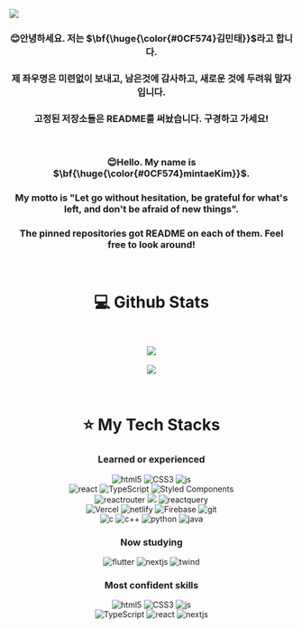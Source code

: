 ![](https://gh-hits.nomadcoders.workers.dev/view?username=mintae1117)

<div align="center">
  
### 😊안녕하세요. 저는 $\bf{\huge{\color{#0CF574}김민태}}$라고 합니다.
### 제 좌우명은 미련없이 보내고, 남은것에 감사하고, 새로운 것에 두려워 말자 입니다.
### 고정된 저장소들은 README를 써놨습니다. 구경하고 가세요!

<br>

### 😊Hello. My name is $\bf{\huge{\color{#0CF574}mintaeKim}}$.
### My motto is "Let go without hesitation, be grateful for what's left, and don't be afraid of new things".
### The pinned repositories got README on each of them. Feel free to look around!

<br>
  
</div>

<div align="center">

# 💻 Github Stats
<br>
  
![](https://github-readme-stats.vercel.app/api?username=mintae1117&theme=blue-green)
<br><br>
![](https://github-readme-stats.vercel.app/api/top-langs/?username=mintae1117&theme=blue-green)  

</div>

<div align="center">
<br>

# ⭐️ My Tech Stacks

<h3>Learned or experienced</h3>

![html5](https://img.shields.io/badge/HTML5-E34F26?style=for-the-badge&logo=html5&logoColor=white)
![CSS3](https://img.shields.io/badge/css3-%231572B6.svg?style=for-the-badge&logo=css3&logoColor=white)
![js](https://img.shields.io/badge/JavaScript-F7DF1E?style=for-the-badge&logo=JavaScript&logoColor=white)<br>
![react](https://img.shields.io/badge/React-20232A?style=for-the-badge&logo=react&logoColor=61DAFB)
![TypeScript](https://img.shields.io/badge/typescript-%23007ACC.svg?style=for-the-badge&logo=typescript&logoColor=white)
![Styled Components](https://img.shields.io/badge/styled--components-DB7093?style=for-the-badge&logo=styled-components&logoColor=white)<br>
![reactrouter](https://img.shields.io/badge/React_Router-CA4245?style=for-the-badge&logo=react-router&logoColor=white)
<img src="https://img.shields.io/badge/recoil-3578E5?style=for-the-badge&logo=recoil&logoColor=white">
![reactquery](https://img.shields.io/badge/React_Query-FF4154?style=for-the-badge&logo=ReactQuery&logoColor=white)<br>
![Vercel](https://img.shields.io/badge/vercel-%23000000.svg?style=for-the-badge&logo=vercel&logoColor=white)
![netlify](https://img.shields.io/badge/Netlify-00C7B7?style=for-the-badge&logo=netlify&logoColor=white)
![Firebase](https://img.shields.io/badge/firebase-a08021?style=for-the-badge&logo=firebase&logoColor=ffcd34)
![git](https://img.shields.io/badge/GIT-E44C30?style=for-the-badge&logo=git&logoColor=white)<br>
![c](https://img.shields.io/badge/C-00599C?style=for-the-badge&logo=c&logoColor=white)
![c++](https://img.shields.io/badge/C%2B%2B-00599C?style=for-the-badge&logo=c%2B%2B&logoColor=white)
![python](https://img.shields.io/badge/Python-3776AB?style=for-the-badge&logo=python&logoColor=white)
![java](https://img.shields.io/badge/Java-ED8B00?style=for-the-badge&logo=openjdk&logoColor=white)

<h3>Now studying</h3>

![flutter](https://img.shields.io/badge/Flutter-02569B?style=for-the-badge&logo=flutter&logoColor=white)
![nextjs](https://img.shields.io/badge/Next.js-000?logo=nextdotjs&logoColor=fff&style=for-the-badge)
![twind](https://img.shields.io/badge/Tailwind_CSS-38B2AC?style=for-the-badge&logo=tailwind-css&logoColor=white)

<h3>Most confident skills</h3>

![html5](https://img.shields.io/badge/HTML5-E34F26?style=for-the-badge&logo=html5&logoColor=white)
![CSS3](https://img.shields.io/badge/css3-%231572B6.svg?style=for-the-badge&logo=css3&logoColor=white)
![js](https://img.shields.io/badge/JavaScript-F7DF1E?style=for-the-badge&logo=JavaScript&logoColor=white)<br>
![TypeScript](https://img.shields.io/badge/typescript-%23007ACC.svg?style=for-the-badge&logo=typescript&logoColor=white)
![react](https://img.shields.io/badge/React-20232A?style=for-the-badge&logo=react&logoColor=61DAFB)
![nextjs](https://img.shields.io/badge/Next.js-000?logo=nextdotjs&logoColor=fff&style=for-the-badge)

</div>
<br>
<!--
**mintae1117/mintae1117** is a ✨ _special_ ✨ repository because its `README.md` (this file) appears on your GitHub profile.

Here are some ideas to get you started:

- 🔭 I’m currently working on ...
- 🌱 I’m currently learning ...
- 👯 I’m looking to collaborate on ...
- 🤔 I’m looking for help with ...
- 💬 Ask me about ...
- 📫 How to reach me: ...
- 😄 Pronouns: ...
- ⚡ Fun fact: ...
-->
